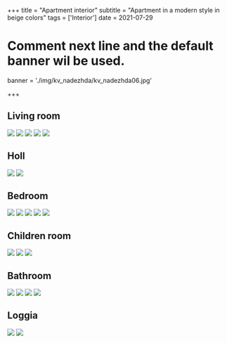 +++
title = "Apartment interior"
subtitle = "Apartment in a modern style in beige colors"
tags = ['Interior']
date = 2021-07-29

# Comment next line and the default banner wil be used.
banner = './img/kv_nadezhda/kv_nadezhda06.jpg'

+++

## Living room

![](/img/kv_nadezhda/kv_nadezhda05.jpg)
![](/img/kv_nadezhda/kv_nadezhda03.jpg)
![](/img/kv_nadezhda/kv_nadezhda01.jpg)
![](/img/kv_nadezhda/kv_nadezhda06.jpg)
![](/img/kv_nadezhda/kv_nadezhda04.jpg)

## Holl

![](/img/kv_nadezhda/kv_nadezhda02.jpg)
![](/img/kv_nadezhda/kv_nadezhda11.jpg)

## Bedroom

![](/img/kv_nadezhda/kv_nadezhda12.jpg)
![](/img/kv_nadezhda/kv_nadezhda13.jpg)
![](/img/kv_nadezhda/kv_nadezhda14.jpg)
![](/img/kv_nadezhda/kv_nadezhda15.jpg)
![](/img/kv_nadezhda/kv_nadezhda16.jpg)

## Children room

![](/img/kv_nadezhda/kv_nadezhda17.jpg)
![](/img/kv_nadezhda/kv_nadezhda18.jpg)
![](/img/kv_nadezhda/kv_nadezhda19.jpg)

## Bathroom

![](/img/kv_nadezhda/kv_nadezhda07.jpg)
![](/img/kv_nadezhda/kv_nadezhda08.jpg)
![](/img/kv_nadezhda/kv_nadezhda09.jpg)
![](/img/kv_nadezhda/kv_nadezhda10.jpg)

## Loggia

![](/img/kv_nadezhda/kv_nadezhda20.jpg)
![](/img/kv_nadezhda/kv_nadezhda21.jpg)
